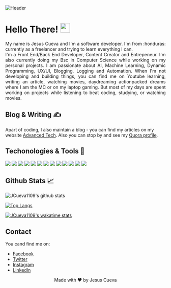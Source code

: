 ![Header](./assets/githubHeader.gif)

# Hello There! 	<img src="https://raw.githubusercontent.com/MartinHeinz/MartinHeinz/master/wave.gif" width="30px">

<p align="justify"> My name is Jesus Cueva and I'm a software developer. I'm from :honduras: currently as a freelancer and trying to learn everything I can. 
<br>
I'm a Front End/Back End Developer, Content Creator and Entrepeneur. I'm also currently doing my Bsc in Computer Science while working on my personal projects. I am passionate about AI, Machine Learning, Dynamic Programming, UX/UI, Blogging, Logging and Automation. When I'm not developing and building things, you can find me on Youtube learning, writing an article, watching movies, daydreaming actionpacked dreams where I am the MC or on my laptop gaming. But most of my days are spent working on projects while listening to beat coding, studying, or watching movies. </p>

## Blog & Writing ✍️ 
Apart of coding, I also maintain a blog - you can find my articles on my website [Advanced Tech](https://jesuscueva100.wixsite.com/advtech "Advanced Tech Blog"). Also you can stop by and see my [Quora profile](https://www.quora.com/profile/Jesùs-Cueva "jcueva0911 on quora").

## Techonologies & Tools 🧰
 ![](https://img.shields.io/badge/OS-Linux-green)
 ![](https://img.shields.io/badge/OS-Windows-green)
 ![](https://img.shields.io/badge/Editor-Netbeans-yellow)
 ![](https://img.shields.io/badge/Editor-VSCode-yellow)
 ![](https://img.shields.io/badge/Editor-VSCommunity-yellow)
 ![](https://img.shields.io/badge/Editor-IntelliJ-yellow)
 ![](https://img.shields.io/badge/Code-Java-blue)
 ![](https://img.shields.io/badge/Code-C++-blue)
 ![](https://img.shields.io/badge/Code-C-blue)
 ![](https://img.shields.io/badge/Code-Python-blue)
 ![](https://img.shields.io/badge/Tools-OracleDB-red)
 ![](https://img.shields.io/badge/Tools-H2-red)
 ![](https://img.shields.io/badge/Tools-MySQL-red)


## Github Stats 📈 
![JCueva1109's github stats](https://github-readme-stats.vercel.app/api?username=jcueva1109&show_icons=true&hide=prs,issues,stars&theme=tokyonight "jcueva1109's github stats")

[![Top Langs](https://github-readme-stats.vercel.app/api/top-langs/?username=jcueva1109&theme=tokyonight)]() 

[![JCueva1109's wakatime stats](https://github-readme-stats.vercel.app/api/wakatime?username=jcueva1109)]()

## Contact 
You cand find me on: 
* [Facebook](https://www.facebook.com/jcueva1109 "Facebook")
* [Twitter](https://twitter.com/JesusCueva0911?s=09 "Twitter")
* [Instagram](https://www.instagram.com/jcueva0911/ "Instagram")
* [LinkedIn](www.linkedin.com/in/jcueva0911 "LinkedIn")

<p align="center">Made with ❤️ by Jesus Cueva </p>